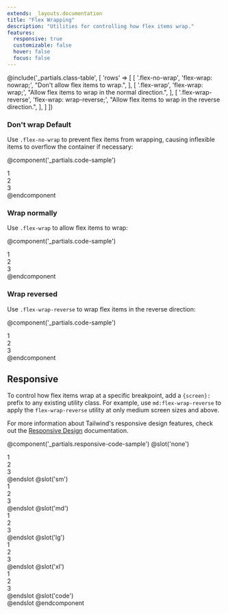 ```yaml
---
extends: _layouts.documentation
title: "Flex Wrapping"
description: "Utilities for controlling how flex items wrap."
features:
  responsive: true
  customizable: false
  hover: false
  focus: false
---
```


@include('_partials.class-table', [
  'rows' => [
    [
      '.flex-no-wrap',
      'flex-wrap: nowrap;',
      "Don't allow flex items to wrap.",
    ],
    [
      '.flex-wrap',
      'flex-wrap: wrap;',
      "Allow flex items to wrap in the normal direction.",
    ],
    [
      '.flex-wrap-reverse',
      'flex-wrap: wrap-reverse;',
      "Allow flex items to wrap in the reverse direction.",
    ],
  ]
])

### Don't wrap <span class="ml-2 font-semibold text-slate-light text-sm uppercase tracking-wide">Default</span>

Use `.flex-no-wrap` to prevent flex items from wrapping, causing inflexible items to overflow the container if necessary:

@component('_partials.code-sample')
<div class="flex flex-no-wrap bg-smoke-light">
  <div class="w-2/5 flex-none p-2">
    <div class="text-slate text-center bg-smoke p-2">1</div>
  </div>
  <div class="w-2/5 flex-none p-2">
    <div class="text-slate text-center bg-smoke p-2">2</div>
  </div>
  <div class="w-2/5 flex-none p-2">
    <div class="text-slate text-center bg-smoke p-2">3</div>
  </div>
</div>
@endcomponent

### Wrap normally

Use `.flex-wrap` to allow flex items to wrap:

@component('_partials.code-sample')
<div class="flex flex-wrap bg-smoke-light">
  <div class="w-2/5 p-2">
    <div class="text-slate text-center bg-smoke p-2">1</div>
  </div>
  <div class="w-2/5 p-2">
    <div class="text-slate text-center bg-smoke p-2">2</div>
  </div>
  <div class="w-2/5 p-2">
    <div class="text-slate text-center bg-smoke p-2">3</div>
  </div>
</div>
@endcomponent

### Wrap reversed

Use `.flex-wrap-reverse` to wrap flex items in the reverse direction:

@component('_partials.code-sample')
<div class="flex flex-wrap-reverse bg-smoke-light">
  <div class="w-2/5 p-2">
    <div class="text-slate text-center bg-smoke p-2">1</div>
  </div>
  <div class="w-2/5 p-2">
    <div class="text-slate text-center bg-smoke p-2">2</div>
  </div>
  <div class="w-2/5 p-2">
    <div class="text-slate text-center bg-smoke p-2">3</div>
  </div>
</div>
@endcomponent

## Responsive

To control how flex items wrap at a specific breakpoint, add a `{screen}:` prefix to any existing utility class. For example, use `md:flex-wrap-reverse` to apply the `flex-wrap-reverse` utility at only medium screen sizes and above.

For more information about Tailwind's responsive design features, check out the [Responsive Design](/docs/responsive-design) documentation.

@component('_partials.responsive-code-sample')
@slot('none')
<div class="flex flex-no-wrap bg-smoke-light">
  <div class="w-2/5 flex-none p-2">
    <div class="text-slate text-center bg-smoke p-2">1</div>
  </div>
  <div class="w-2/5 flex-none p-2">
    <div class="text-slate text-center bg-smoke p-2">2</div>
  </div>
  <div class="w-2/5 flex-none p-2">
    <div class="text-slate text-center bg-smoke p-2">3</div>
  </div>
</div>
@endslot
@slot('sm')
<div class="flex flex-wrap bg-smoke-light">
  <div class="w-2/5 flex-none p-2">
    <div class="text-slate text-center bg-smoke p-2">1</div>
  </div>
  <div class="w-2/5 flex-none p-2">
    <div class="text-slate text-center bg-smoke p-2">2</div>
  </div>
  <div class="w-2/5 flex-none p-2">
    <div class="text-slate text-center bg-smoke p-2">3</div>
  </div>
</div>
@endslot
@slot('md')
<div class="flex flex-wrap-reverse bg-smoke-light">
  <div class="w-2/5 flex-none p-2">
    <div class="text-slate text-center bg-smoke p-2">1</div>
  </div>
  <div class="w-2/5 flex-none p-2">
    <div class="text-slate text-center bg-smoke p-2">2</div>
  </div>
  <div class="w-2/5 flex-none p-2">
    <div class="text-slate text-center bg-smoke p-2">3</div>
  </div>
</div>
@endslot
@slot('lg')
<div class="flex flex-no-wrap bg-smoke-light">
  <div class="w-2/5 flex-none p-2">
    <div class="text-slate text-center bg-smoke p-2">1</div>
  </div>
  <div class="w-2/5 flex-none p-2">
    <div class="text-slate text-center bg-smoke p-2">2</div>
  </div>
  <div class="w-2/5 flex-none p-2">
    <div class="text-slate text-center bg-smoke p-2">3</div>
  </div>
</div>
@endslot
@slot('xl')
<div class="flex flex-wrap bg-smoke-light">
  <div class="w-2/5 flex-none p-2">
    <div class="text-slate text-center bg-smoke p-2">1</div>
  </div>
  <div class="w-2/5 flex-none p-2">
    <div class="text-slate text-center bg-smoke p-2">2</div>
  </div>
  <div class="w-2/5 flex-none p-2">
    <div class="text-slate text-center bg-smoke p-2">3</div>
  </div>
</div>
@endslot
@slot('code')
<div class="none:flex-no-wrap sm:flex-wrap md:flex-wrap-reverse lg:flex-no-wrap xl:flex-wrap ...">
  <!-- ... -->
</div>
@endslot
@endcomponent
